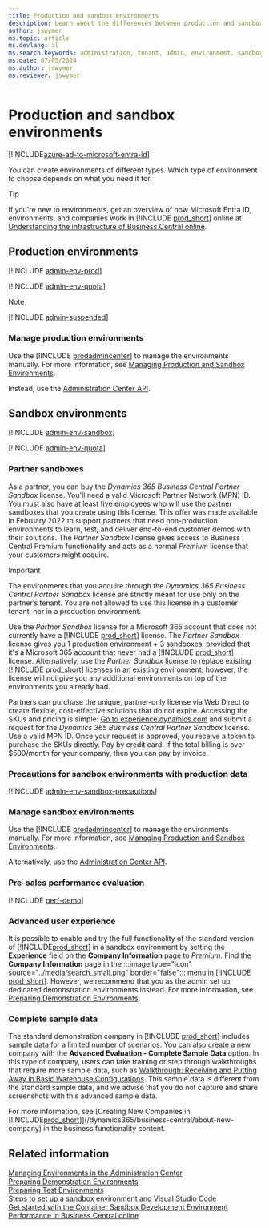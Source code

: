 ```yaml
---
title: Production and sandbox environments
description: Learn about the differences between production and sandbox environments for Dynamics 365 Business Central. 
author: jswymer
ms.topic: article
ms.devlang: al
ms.search.keywords: administration, tenant, admin, environment, sandbox
ms.date: 07/05/2024
ms.author: jswymer
ms.reviewer: jswymer
---
```


# Production and sandbox environments

[!INCLUDE[azure-ad-to-microsoft-entra-id](~/../shared-content/shared/azure-ad-to-microsoft-entra-id.md)]

You can create environments of different types. Which type of environment to choose depends on what you need it for.  

> [!TIP]
> If you're new to environments, get an overview of how Microsoft Entra ID, environments, and companies work in [!INCLUDE [prod_short](../includes/prod_short.md)] online at [Understanding the infrastructure of Business Central online](tenant-environment-topology.md).

<!--The following table outlines some of the benefits of each environment type.

|Column1  |Column2  |
|---------|---------|
|Row1     |         |
|Row2     |         |
|Row3     |         |
|Row4     |         |
|Row5     |         |-->

## Production environments

[!INCLUDE [admin-env-prod](../developer/includes/admin-env-prod.md)]

[!INCLUDE [admin-env-quota](../developer/includes/admin-env-quota.md)]

> [!NOTE]
> [!INCLUDE [admin-suspended](../includes/admin-suspended.md)]

### Manage production environments

Use the [!INCLUDE [prodadmincenter](../developer/includes/prodadmincenter.md)] to manage the environments manually. For more information, see [Managing Production and Sandbox Environments](tenant-admin-center-environments.md).  

Instead, use the [Administration Center API](administration-center-api.md).  

## Sandbox environments

[!INCLUDE [admin-env-sandbox](../developer/includes/admin-env-sandbox.md)]

[!INCLUDE [admin-env-quota](../developer/includes/admin-env-quota.md)]

### <a name="partnersandbox"></a>Partner sandboxes

As a partner, you can buy the *Dynamics 365 Business Central Partner Sandbox* license. You'll need a valid Microsoft Partner Network (MPN) ID. You must also have at least five employees who will use the partner sandboxes that you create using this license. This offer was made available in February 2022 to support partners that need non-production environments to learn, test, and deliver end-to-end customer demos with their solutions. The *Partner Sandbox* license gives access to Business Central Premium functionality and acts as a normal *Premium* license that your customers might acquire.  

> [!IMPORTANT]
> The environments that you acquire through the *Dynamics 365 Business Central Partner Sandbox* license are strictly meant for use only on the partner’s tenant. You are not allowed to use this license in a customer tenant, nor in a production environment.  

Use the *Partner Sandbox* license for a Microsoft 365 account that does not currently have a [!INCLUDE [prod_short](../includes/prod_short.md)] license. The *Partner Sandbox* license gives you 1 production environment + 3 sandboxes, provided that it's a Microsoft 365 account that never had a [!INCLUDE [prod_short](../includes/prod_short.md)] license. Alternatively, use the *Partner Sandbox* license to replace existing [!INCLUDE [prod_short](../includes/prod_short.md)] licenses in an existing environment; however, the license will not give you any additional environments on top of the environments you already had.  

Partners can purchase the unique, partner-only license via Web Direct to create flexible, cost-effective solutions that do not expire. Accessing the SKUs and pricing is simple: [Go to experience.dynamics.com](https://experience.dynamics.com/requestlicense/) and submit a request for the *Dynamics 365 Business Central Partner Sandbox* license. Use a valid MPN ID. Once your request is approved, you receive a token to purchase the SKUs directly. Pay by credit card. If the total billing is over $500/month for your company, then you can pay by invoice.

### <a name="precautions"></a>Precautions for sandbox environments with production data

[!INCLUDE [admin-env-sandbox-precautions](../developer/includes/admin-env-sandbox-precautions.md)]

### Manage sandbox environments

Use the [!INCLUDE [prodadmincenter](../developer/includes/prodadmincenter.md)] to manage the environments manually. For more information, see [Managing Production and Sandbox Environments](tenant-admin-center-environments.md).  

Alternatively, use the [Administration Center API](administration-center-api.md).  

### Pre-sales performance evaluation

[!INCLUDE [perf-demo](../developer/includes/perf-demo.md)]

### Advanced user experience

It is possible to enable and try the full functionality of the standard version of [!INCLUDE[prod_short](../developer/includes/prod_short.md)] in a sandbox environment by setting the **Experience** field on the **Company Information** page to *Premium*. Find the **Company Information** page in the :::image type="icon" source="../media/search_small.png" border="false"::: menu in [!INCLUDE [prod_short](../developer/includes/prod_short.md)]. However, we recommend that you as the admin set up dedicated demonstration environments instead. For more information, see [Preparing Demonstration Environments](demo-environment.md).  

### Complete sample data

The standard demonstration company in [!INCLUDE [prod_short](../developer/includes/prod_short.md)] includes sample data for a limited number of scenarios. You can also create a new company with the **Advanced Evaluation - Complete Sample Data** option. In this type of company, users can take training or step through walkthroughs that require more sample data, such as [Walkthrough: Receiving and Putting Away in Basic Warehouse Configurations](/dynamics365/business-central/walkthrough-receiving-and-putting-away-in-basic-warehousing). This sample data is different from the standard sample data, and we advise that you do not capture and share screenshots with this advanced sample data.  

For more information, see [Creating New Companies in [!INCLUDE[prod_short](../developer/includes/prod_short.md)]](/dynamics365/business-central/about-new-company) in the business functionality content.

## Related information

[Managing Environments in the Administration Center](tenant-admin-center-environments.md)  
[Preparing Demonstration Environments](demo-environment.md)  
[Preparing Test Environments](test-environment.md)  
[Steps to set up a sandbox environment and Visual Studio Code](../developer/devenv-get-started.md#steps-to-set-up-a-sandbox-environment-and-visual-studio-code)  
[Get started with the Container Sandbox Development Environment](../developer/devenv-get-started-container-sandbox.md)  
[Performance in Business Central online](../performance/performance-online.md)   
